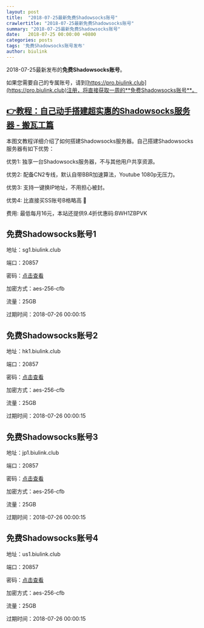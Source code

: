 ```yaml
---
layout: post
title:  "2018-07-25最新免费Shadowsocks账号"
crawlertitle: "2018-07-25最新免费Shadowsocks账号"
summary: "2018-07-25最新免费Shadowsocks账号"
date:   2018-07-25 00:00:00 +0800
categories: posts
tags: '免费Shadowsocks账号发布'
author: biulink
---
```


2018-07-25最新发布的**免费Shadowsocks账号**。

如果您需要自己的专属账号，请到[https://pro.biulink.club](https://pro.biulink.club)注册，将直接获取一周的**免费Shadowsocks账号**。

## [👉教程：自己动手搭建超实惠的Shadowsocks服务器 - 搬瓦工篇](https://github.com/Biulink/ShadowsocksTutorials/blob/master/%E6%95%99%E6%82%A8%E8%87%AA%E5%B7%B1%E5%8A%A8%E6%89%8B%E6%90%AD%E5%BB%BA%E8%B6%85%E5%AE%9E%E6%83%A0%E7%9A%84Shadowsocks%E6%9C%8D%E5%8A%A1%E5%99%A8%20-%20%E6%90%AC%E7%93%A6%E5%B7%A5%E7%AF%87.md)
  
  本图文教程详细介绍了如何搭建Shadowsocks服务器。自己搭建Shadowsocks服务器有如下优势：

  优势1: 独享一台Shadowsocks服务器，不与其他用户共享资源。

  优势2: 配备CN2专线，默认自带BBR加速算法，Youtube 1080p无压力。

  优势3: 支持一键换IP地址，不用担心被封。

  优势4: 比直接买SS账号B格略高 🙂

  费用: 最低每月16元，本站还提供9.4折优惠码:BWH1ZBPVK  
## 免费Shadowsocks账号1

地址：sg1.biulink.club

端口：20857

密码：[点击查看](https://github.com/Biulink/ShadowsocksTutorials/blob/master/publish/2018-07-25%E6%9C%80%E6%96%B0%E5%85%8D%E8%B4%B9Shadowsocks%E8%B4%A6%E5%8F%B7.md)

加密方式：aes-256-cfb

流量：25GB

过期时间：2018-07-26 00:00:15

## 免费Shadowsocks账号2

地址：hk1.biulink.club

端口：20857

密码：[点击查看](https://github.com/Biulink/ShadowsocksTutorials/blob/master/publish/2018-07-25%E6%9C%80%E6%96%B0%E5%85%8D%E8%B4%B9Shadowsocks%E8%B4%A6%E5%8F%B7.md)

加密方式：aes-256-cfb

流量：25GB

过期时间：2018-07-26 00:00:15

## 免费Shadowsocks账号3

地址：jp1.biulink.club

端口：20857

密码：[点击查看](https://github.com/Biulink/ShadowsocksTutorials/blob/master/publish/2018-07-25%E6%9C%80%E6%96%B0%E5%85%8D%E8%B4%B9Shadowsocks%E8%B4%A6%E5%8F%B7.md)

加密方式：aes-256-cfb

流量：25GB

过期时间：2018-07-26 00:00:15

## 免费Shadowsocks账号4

地址：us1.biulink.club

端口：20857

密码：[点击查看](https://github.com/Biulink/ShadowsocksTutorials/blob/master/publish/2018-07-25%E6%9C%80%E6%96%B0%E5%85%8D%E8%B4%B9Shadowsocks%E8%B4%A6%E5%8F%B7.md)

加密方式：aes-256-cfb

流量：25GB

过期时间：2018-07-26 00:00:15

